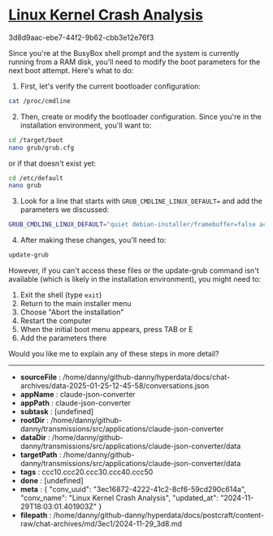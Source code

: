 # [Linux Kernel Crash Analysis](https://claude.ai/chat/3ec16872-4222-41c2-8cf6-59cd290c614a)

3d8d9aac-ebe7-44f2-9b62-cbb3e12e76f3

 Since you're at the BusyBox shell prompt and the system is currently running from a RAM disk, you'll need to modify the boot parameters for the next boot attempt. Here's what to do:

1. First, let's verify the current bootloader configuration:
```bash
cat /proc/cmdline
```

2. Then, create or modify the bootloader configuration. Since you're in the installation environment, you'll want to:
```bash
cd /target/boot
nano grub/grub.cfg
```
or if that doesn't exist yet:
```bash
cd /etc/default
nano grub
```

3. Look for a line that starts with `GRUB_CMDLINE_LINUX_DEFAULT=` and add the parameters we discussed:
```bash
GRUB_CMDLINE_LINUX_DEFAULT="quiet debian-installer/framebuffer=false acpi=off memtest noapic nolapic"
```

4. After making these changes, you'll need to:
```bash
update-grub
```

However, if you can't access these files or the update-grub command isn't available (which is likely in the installation environment), you might need to:

1. Exit the shell (type `exit`)
2. Return to the main installer menu
3. Choose "Abort the installation"
4. Restart the computer
5. When the initial boot menu appears, press TAB or E
6. Add the parameters there

Would you like me to explain any of these steps in more detail?

---

* **sourceFile** : /home/danny/github-danny/hyperdata/docs/chat-archives/data-2025-01-25-12-45-58/conversations.json
* **appName** : claude-json-converter
* **appPath** : claude-json-converter
* **subtask** : [undefined]
* **rootDir** : /home/danny/github-danny/transmissions/src/applications/claude-json-converter
* **dataDir** : /home/danny/github-danny/transmissions/src/applications/claude-json-converter/data
* **targetPath** : /home/danny/github-danny/transmissions/src/applications/claude-json-converter/data
* **tags** : ccc10.ccc20.ccc30.ccc40.ccc50
* **done** : [undefined]
* **meta** : {
  "conv_uuid": "3ec16872-4222-41c2-8cf6-59cd290c614a",
  "conv_name": "Linux Kernel Crash Analysis",
  "updated_at": "2024-11-29T18:03:01.401903Z"
}
* **filepath** : /home/danny/github-danny/hyperdata/docs/postcraft/content-raw/chat-archives/md/3ec1/2024-11-29_3d8.md